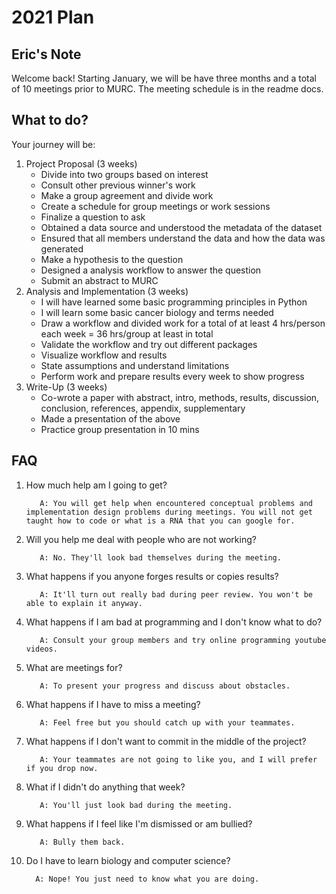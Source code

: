 # 2021 Plan

## Eric's Note
Welcome back!
Starting January, we will be have three months and a total of 10 meetings prior to MURC. The meeting schedule is in the readme docs.

## What to do?
Your journey will be:

1. Project Proposal (3 weeks)
    - Divide into two groups based on interest
    - Consult other previous winner's work
    - Make a group agreement and divide work
    - Create a schedule for group meetings or work sessions 
    - Finalize a question to ask
    - Obtained a data source and understood the metadata of the dataset
    - Ensured that all members understand the data and how the data was generated
    - Make a hypothesis to the question
    - Designed a analysis workflow to answer the question
    - Submit an abstract to MURC
2. Analysis and Implementation (3 weeks)
    - I will have learned some basic programming principles in Python
    - I will learn some basic cancer biology and terms needed
    - Draw a workflow and divided work for a total of at least 4 hrs/person each week = 36 hrs/group at least in total
    - Validate the workflow and try out different packages
    - Visualize workflow and results
    - State assumptions and understand limitations
    - Perform work and prepare results every week to show progress
3. Write-Up (3 weeks)
    - Co-wrote a paper with abstract, intro, methods, results, discussion, conclusion, references, appendix, supplementary
    - Made a presentation of the above
    - Practice group presentation in 10 mins

## FAQ

1. How much help am I going to get?

          A: You will get help when encountered conceptual problems and implementation design problems during meetings. You will not get taught how to code or what is a RNA that you can google for. 
  
2. Will you help me deal with people who are not working?

          A: No. They'll look bad themselves during the meeting.

3. What happens if you anyone forges results or copies results?

          A: It'll turn out really bad during peer review. You won't be able to explain it anyway.

4. What happens if I am bad at programming and I don't know what to do?

          A: Consult your group members and try online programming youtube videos.

5. What are meetings for?

          A: To present your progress and discuss about obstacles.

6. What happens if I have to miss a meeting?

          A: Feel free but you should catch up with your teammates.

7. What happens if I don't want to commit in the middle of the project?

          A: Your teammates are not going to like you, and I will prefer if you drop now.

8. What if I didn't do anything that week?

          A: You'll just look bad during the meeting.
          
9. What happens if I feel like I'm dismissed or am bullied?

          A: Bully them back.
          
10. Do I have to learn biology and computer science?

          A: Nope! You just need to know what you are doing.
